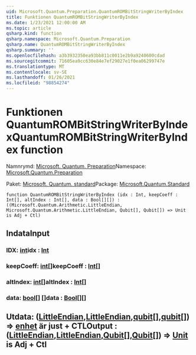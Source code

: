 ```yaml
---
uid: Microsoft.Quantum.Preparation.QuantumROMBitStringWriterByIndex
title: Funktionen QuantumROMBitStringWriterByIndex
ms.date: 1/23/2021 12:00:00 AM
ms.topic: article
qsharp.kind: function
qsharp.namespace: Microsoft.Quantum.Preparation
qsharp.name: QuantumROMBitStringWriterByIndex
qsharp.summary: ''
ms.openlocfilehash: a3b3932350ea93bb811c0011e2b9a9240600cdad
ms.sourcegitcommit: 71605ea9cc630e84e7ef29027e1f0ea06299747e
ms.translationtype: MT
ms.contentlocale: sv-SE
ms.lasthandoff: 01/26/2021
ms.locfileid: "98854274"
---
```

# <a name="quantumrombitstringwriterbyindex-function"></a><span data-ttu-id="4fcc7-102">Funktionen QuantumROMBitStringWriterByIndex</span><span class="sxs-lookup"><span data-stu-id="4fcc7-102">QuantumROMBitStringWriterByIndex function</span></span>

<span data-ttu-id="4fcc7-103">Namnrymd: [Microsoft. Quantum. Preparation](xref:Microsoft.Quantum.Preparation)</span><span class="sxs-lookup"><span data-stu-id="4fcc7-103">Namespace: [Microsoft.Quantum.Preparation](xref:Microsoft.Quantum.Preparation)</span></span>

<span data-ttu-id="4fcc7-104">Paket: [Microsoft. Quantum. standard](https://nuget.org/packages/Microsoft.Quantum.Standard)</span><span class="sxs-lookup"><span data-stu-id="4fcc7-104">Package: [Microsoft.Quantum.Standard](https://nuget.org/packages/Microsoft.Quantum.Standard)</span></span>




```qsharp
function QuantumROMBitStringWriterByIndex (idx : Int, keepCoeff : Int[], altIndex : Int[], data : Bool[][]) : ((Microsoft.Quantum.Arithmetic.LittleEndian, Microsoft.Quantum.Arithmetic.LittleEndian, Qubit[], Qubit[]) => Unit is Adj + Ctl)
```


## <a name="input"></a><span data-ttu-id="4fcc7-105">Indata</span><span class="sxs-lookup"><span data-stu-id="4fcc7-105">Input</span></span>

### <a name="idx--int"></a><span data-ttu-id="4fcc7-106">IDX: [int](xref:microsoft.quantum.lang-ref.int)</span><span class="sxs-lookup"><span data-stu-id="4fcc7-106">idx : [Int](xref:microsoft.quantum.lang-ref.int)</span></span>




### <a name="keepcoeff--int"></a><span data-ttu-id="4fcc7-107">keepCoeff: [int](xref:microsoft.quantum.lang-ref.int)[]</span><span class="sxs-lookup"><span data-stu-id="4fcc7-107">keepCoeff : [Int](xref:microsoft.quantum.lang-ref.int)[]</span></span>




### <a name="altindex--int"></a><span data-ttu-id="4fcc7-108">altIndex: [int](xref:microsoft.quantum.lang-ref.int)[]</span><span class="sxs-lookup"><span data-stu-id="4fcc7-108">altIndex : [Int](xref:microsoft.quantum.lang-ref.int)[]</span></span>




### <a name="data--bool"></a><span data-ttu-id="4fcc7-109">data: [bool](xref:microsoft.quantum.lang-ref.bool)[] []</span><span class="sxs-lookup"><span data-stu-id="4fcc7-109">data : [Bool](xref:microsoft.quantum.lang-ref.bool)[][]</span></span>





## <a name="output--littleendianlittleendianqubitqubit--unit--is-adj--ctl"></a><span data-ttu-id="4fcc7-110">Utdata: ([LittleEndian](xref:Microsoft.Quantum.Arithmetic.LittleEndian),[LittleEndian](xref:Microsoft.Quantum.Arithmetic.LittleEndian),[qubit](xref:microsoft.quantum.lang-ref.qubit)[],[qubit](xref:microsoft.quantum.lang-ref.qubit)[]) => [enhet](xref:microsoft.quantum.lang-ref.unit)  är just + CTL</span><span class="sxs-lookup"><span data-stu-id="4fcc7-110">Output : ([LittleEndian](xref:Microsoft.Quantum.Arithmetic.LittleEndian),[LittleEndian](xref:Microsoft.Quantum.Arithmetic.LittleEndian),[Qubit](xref:microsoft.quantum.lang-ref.qubit)[],[Qubit](xref:microsoft.quantum.lang-ref.qubit)[]) => [Unit](xref:microsoft.quantum.lang-ref.unit)  is Adj + Ctl</span></span>

